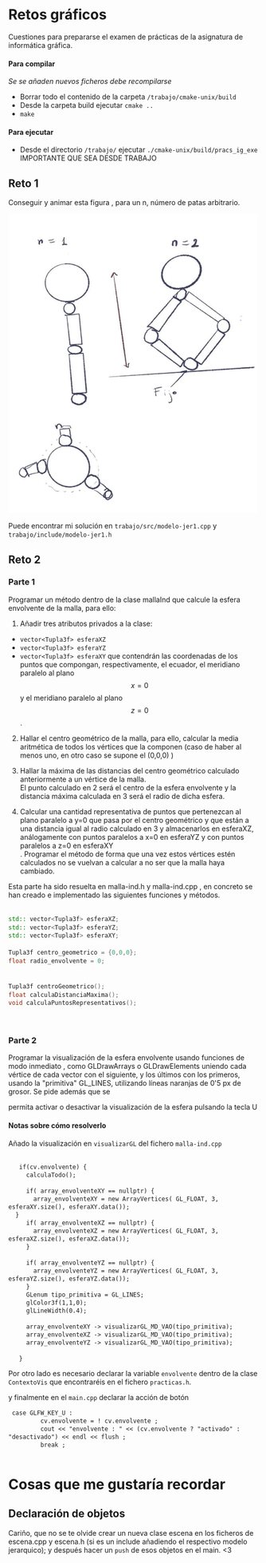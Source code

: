 # Retos gráficos  

Cuestiones para prepararse el examen de prácticas de la asignatura de informática gráfica.  

#### Para compilar 

*Se se añaden nuevos ficheros debe recompilarse*   

- Borrar todo el contenido de la carpeta `/trabajo/cmake-unix/build`  
- Desde la carpeta build ejecutar `cmake ..`  
- `make`  

#### Para ejecutar   
- Desde el directorio `/trabajo/` ejecutar `./cmake-unix/build/pracs_ig_exe
` IMPORTANTE QUE SEA DESDE TRABAJO  

	

## Reto 1      

Conseguir y animar esta figura , para un n,  número de patas arbitrario.

<img src="https://github.com/BlancaCC/retos_graficos/blob/main/img/octopus.jpg" width="500" height="600">


Puede encontrar mi solución en `trabajo/src/modelo-jer1.cpp` y `trabajo/include/modelo-jer1.h`    


## Reto 2  

### Parte 1  

Programar un método dentro de la clase mallaInd que calcule la esfera envolvente de la malla, para ello:
1. Añadir tres atributos privados a la clase: 
- `vector<Tupla3f> esferaXZ`
- `vector<Tupla3f> esferaYZ`
- `vector<Tupla3f> esferaXY`
que contendrán las coordenadas de los puntos que compongan, respectivamente, el ecuador, el meridiano paralelo
al plano $$x=0$$ y el meridiano paralelo al plano $$z=0$$. 

2. Hallar el centro geométrico de la malla, para ello, calcular la media aritmética de todos los vértices 
que la componen (caso de haber al menos uno, en otro caso se supone el (0,0,0) )  

3. Hallar la máxima de las distancias del centro geométrico calculado anteriormente a un vértice de la malla.  
El punto calculado en 2 será el centro de la esfera envolvente y la distancia máxima calculada en 3 será el radio de dicha esfera.  

4. Calcular una cantidad representativa de puntos que pertenezcan al plano paralelo a y=0 que pasa 
por el centro geométrico y que están a una distancia igual al radio calculado en 3 y almacenarlos
en esferaXZ, análogamente con puntos paralelos a x=0 en esferaYZ y con puntos paralelos a z=0 en esferaXY  
. 
Programar el método de forma que una vez estos vértices estén calculados no se vuelvan a calcular a no ser que la malla haya cambiado.  


Esta parte ha sido resuelta en malla-ind.h y malla-ind.cpp , en concreto se han creado e implementado las siguientes funciones y métodos. 
```c++

std:: vector<Tupla3f> esferaXZ;
std:: vector<Tupla3f> esferaYZ;
std:: vector<Tupla3f> esferaXY;

Tupla3f centro_geometrico = {0,0,0};
float radio_envolvente = 0; 


Tupla3f centroGeometrico();
float calculaDistanciaMaxima();
void calculaPuntosRepresentativos(); 

  
```
### Parte 2  
Programar la visualización de la esfera envolvente usando funciones de modo inmediato , 
como GLDrawArrays o GLDrawElements uniendo cada vértice de cada vector con el siguiente,
y los últimos con los primeros, usando la "primitiva" 
GL_LINES, utilizando líneas naranjas de 0'5 px de grosor. Se pide además que se

permita activar o desactivar la visualización de la esfera pulsando la tecla U 


#### Notas sobre cómo resolverlo   

Añado la visualización en `visualizarGL` del fichero `malla-ind.cpp`

```

   if(cv.envolvente) {
     calculaTodo();
     
     if( array_envolventeXY == nullptr) {
       array_envolventeXY = new ArrayVertices( GL_FLOAT, 3, esferaXY.size(), esferaXY.data()); 
  }
     if( array_envolventeXZ == nullptr) {
       array_envolventeXZ = new ArrayVertices( GL_FLOAT, 3, esferaXZ.size(), esferaXZ.data()); 
     }

     if( array_envolventeYZ == nullptr) {
       array_envolventeYZ = new ArrayVertices( GL_FLOAT, 3, esferaYZ.size(), esferaYZ.data()); 
     }
     GLenum tipo_primitiva = GL_LINES;
     glColor3f(1,1,0);
     glLineWidth(0.4); 
     
     array_envolventeXY -> visualizarGL_MD_VAO(tipo_primitiva);
     array_envolventeXZ -> visualizarGL_MD_VAO(tipo_primitiva);
     array_envolventeYZ -> visualizarGL_MD_VAO(tipo_primitiva);

   }  
```

Por otro lado es necesario declarar la variable `envolvente` dentro de la clase `ContextoVis` que encontraréis en el fichero  `practicas.h`. 

y finalmente en el `main.cpp` declarar la acción de botón 

```
 case GLFW_KEY_U :
         cv.envolvente = ! cv.envolvente ;
         cout << "envolvente : " << (cv.envolvente ? "activado" : "desactivado") << endl << flush ;
         break ;


```


# Cosas que me gustaría recordar  

## Declaración de objetos  

Cariño, que no se te olvide crear un nueva clase escena en los ficheros de escena.cpp y escena.h (si es un include añadiendo el respectivo modelo jerarquico);  y después hacer un `push` de esos objetos en
el main. <3
